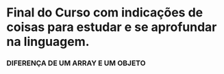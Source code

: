 # Final do Curso com indicações de coisas para estudar e se aprofundar na linguagem.
### DIFERENÇA DE UM ARRAY E UM OBJETO
